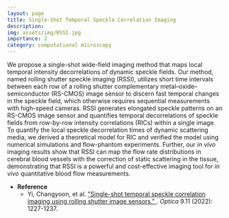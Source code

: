 ```yaml
---
layout: page
title: Single-Shot Temporal Speckle Correlation Imaging
description: 
img: assets/img/RSSI.jpg
importance: 2
category: computational microscopy
---
```


We propose a single-shot wide-field imaging method that maps local temporal intensity decorrelations of dynamic speckle fields. Our method, named rolling shutter speckle imaging (RSSI), utilizes short time intervals between each row of a rolling shutter complementary metal–oxide–semiconductor (RS-CMOS) image sensor to discern fast temporal changes in the speckle field, which otherwise requires sequential measurements with high-speed cameras. RSSI generates elongated speckle patterns on an RS-CMOS image sensor and quantifies temporal decorrelations of speckle fields from row-by-row intensity correlations (RICs) within a single image. To quantify the local speckle decorrelation times of dynamic scattering media, we derived a theoretical model for RIC and verified the model using numerical simulations and flow-phantom experiments. Further, our *in vivo* imaging results show that RSSI can map the flow rate distributions in cerebral blood vessels with the correction of static scattering in the tissue, demonstrating that RSSI is a powerful and cost-effective imaging tool for *in vivo* quantitative blood flow measurements.

* **Reference**
  * Yi, Changyoon, et al. ["Single-shot temporal speckle correlation imaging using rolling shutter image sensors." ](https://opg.optica.org/optica/fulltext.cfm?uri=optica-9-11-1227&id=513169). *Optica* 9.11 (2022): 1227-1237.

